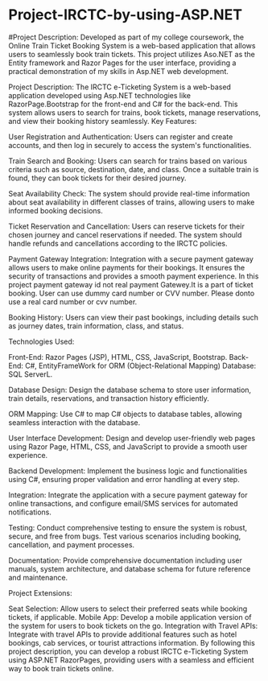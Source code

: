 # Project-IRCTC-by-using-ASP.NET
#Project Description: Developed as part of my college coursework, the Online Train Ticket Booking System is a web-based application that allows users to seamlessly book train tickets. This project utilizes Aso.NET as the Entity framework and Razor Pages for the user interface, providing a practical demonstration of my skills in Asp.NET web development.

Project Description: The IRCTC e-Ticketing System is a web-based application developed using Asp.NET technologies like RazorPage.Bootstrap for the front-end and C# for the back-end. This system allows users to search for trains, book tickets, manage reservations, and view their booking history seamlessly. Key Features:

User Registration and Authentication: Users can register and create accounts, and then log in securely to access the system's functionalities.

Train Search and Booking: Users can search for trains based on various criteria such as source, destination, date, and class. Once a suitable train is found, they can book tickets for their desired journey.

Seat Availability Check: The system should provide real-time information about seat availability in different classes of trains, allowing users to make informed booking decisions.

Ticket Reservation and Cancellation: Users can reserve tickets for their chosen journey and cancel reservations if needed. The system should handle refunds and cancellations according to the IRCTC policies.

Payment Gateway Integration: Integration with a secure payment gateway allows users to make online payments for their bookings. It ensures the security of transactions and provides a smooth payment experience. In this project payment gateway id not real payment Gatewey.It is a part of ticket booking. User can use dummy card number or CVV number. Please donto use a real card number or cvv number.

Booking History: Users can view their past bookings, including details such as journey dates, train information, class, and status.

Technologies Used:

Front-End: Razor Pages (JSP), HTML, CSS, JavaScript, Bootstrap. Back-End: C#, EntityFrameWork for ORM (Object-Relational Mapping) Database: SQL ServerL.

Database Design: Design the database schema to store user information, train details, reservations, and transaction history efficiently.

ORM Mapping: Use C# to map C# objects to database tables, allowing seamless interaction with the database.

User Interface Development: Design and develop user-friendly web pages using Razor Page, HTML, CSS, and JavaScript to provide a smooth user experience.

Backend Development: Implement the business logic and functionalities using C#, ensuring proper validation and error handling at every step.

Integration: Integrate the application with a secure payment gateway for online transactions, and configure email/SMS services for automated notifications.

Testing: Conduct comprehensive testing to ensure the system is robust, secure, and free from bugs. Test various scenarios including booking, cancellation, and payment processes.

Documentation: Provide comprehensive documentation including user manuals, system architecture, and database schema for future reference and maintenance.

Project Extensions:

Seat Selection: Allow users to select their preferred seats while booking tickets, if applicable. Mobile App: Develop a mobile application version of the system for users to book tickets on the go. Integration with Travel APIs: Integrate with travel APIs to provide additional features such as hotel bookings, cab services, or tourist attractions information. By following this project description, you can develop a robust IRCTC e-Ticketing System using ASP.NET RazorPages, providing users with a seamless and efficient way to book train tickets online.
